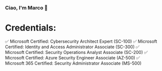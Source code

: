 ### Ciao, I'm Marco 👋

<!--
**MarcoPassanisi/marcopassanisi** is a ✨ _special_ ✨ repository because its `README.md` (this file) appears on your GitHub profile.

Here are some ideas to get you started:

- 🔭 I’m currently working on ...
- 🌱 I’m currently learning ...
- 👯 I’m looking to collaborate on ...
- 🤔 I’m looking for help with ...
- 💬 Ask me about ...
- 📫 How to reach me: ...
- 😄 Pronouns: ...
- ⚡ Fun fact: ...
-->

# Credentials:
✅ Microsoft Certified: Cybersecurity Architect Expert (SC-100)
✅ Microsoft Certified: Identity and Access Administrator Associate (SC-300)
✅ Microsoft Certified: Security Operations Analyst Associate (SC-200)
✅ Microsoft Certified: Azure Security Engineer Associate (AZ-500)
✅ Microsoft 365 Certified: Security Administrator Associate (MS-500)
